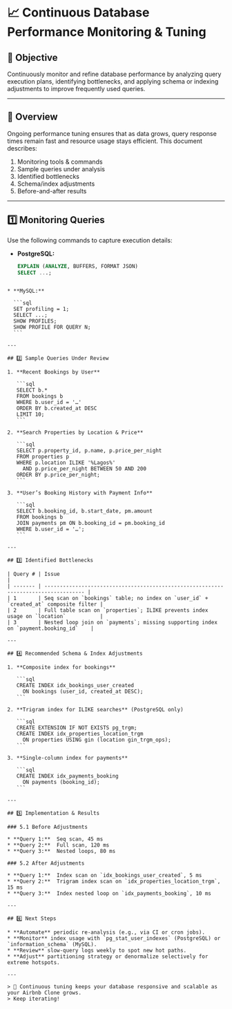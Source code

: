 # 📈 Continuous Database Performance Monitoring & Tuning

## 🎯 Objective
Continuously monitor and refine database performance by analyzing query execution plans, identifying bottlenecks, and applying schema or indexing adjustments to improve frequently used queries.

---

## 📝 Overview
Ongoing performance tuning ensures that as data grows, query response times remain fast and resource usage stays efficient. This document describes:

1. Monitoring tools & commands  
2. Sample queries under analysis  
3. Identified bottlenecks  
4. Schema/index adjustments  
5. Before-and-after results

---

## 1️⃣ Monitoring Queries

Use the following commands to capture execution details:

- **PostgreSQL:**  
  ```sql
  EXPLAIN (ANALYZE, BUFFERS, FORMAT JSON)
  SELECT ...;
````

* **MySQL:**

  ```sql
  SET profiling = 1;
  SELECT ...;
  SHOW PROFILES;
  SHOW PROFILE FOR QUERY N;
  ```

---

## 2️⃣ Sample Queries Under Review

1. **Recent Bookings by User**

   ```sql
   SELECT b.*
   FROM bookings b
   WHERE b.user_id = '…'
   ORDER BY b.created_at DESC
   LIMIT 10;
   ```

2. **Search Properties by Location & Price**

   ```sql
   SELECT p.property_id, p.name, p.price_per_night
   FROM properties p
   WHERE p.location ILIKE '%Lagos%'
     AND p.price_per_night BETWEEN 50 AND 200
   ORDER BY p.price_per_night;
   ```

3. **User’s Booking History with Payment Info**

   ```sql
   SELECT b.booking_id, b.start_date, pm.amount
   FROM bookings b
   JOIN payments pm ON b.booking_id = pm.booking_id
   WHERE b.user_id = '…';
   ```

---

## 3️⃣ Identified Bottlenecks

| Query # | Issue                                                                               |
| ------- | ----------------------------------------------------------------------------------- |
| 1       | Seq scan on `bookings` table; no index on `user_id` + `created_at` composite filter |
| 2       | Full table scan on `properties`; ILIKE prevents index usage on `location`           |
| 3       | Nested loop join on `payments`; missing supporting index on `payment.booking_id`    |

---

## 4️⃣ Recommended Schema & Index Adjustments

1. **Composite index for bookings**

   ```sql
   CREATE INDEX idx_bookings_user_created 
     ON bookings (user_id, created_at DESC);
   ```

2. **Trigram index for ILIKE searches** (PostgreSQL only)

   ```sql
   CREATE EXTENSION IF NOT EXISTS pg_trgm;
   CREATE INDEX idx_properties_location_trgm 
     ON properties USING gin (location gin_trgm_ops);
   ```

3. **Single‑column index for payments**

   ```sql
   CREATE INDEX idx_payments_booking 
     ON payments (booking_id);
   ```

---

## 5️⃣ Implementation & Results

### 5.1 Before Adjustments

* **Query 1:**  Seq scan, 45 ms
* **Query 2:**  Full scan, 120 ms
* **Query 3:**  Nested loops, 80 ms

### 5.2 After Adjustments

* **Query 1:**  Index scan on `idx_bookings_user_created`, 5 ms
* **Query 2:**  Trigram index scan on `idx_properties_location_trgm`, 15 ms
* **Query 3:**  Index nested loop on `idx_payments_booking`, 10 ms

---

## 6️⃣ Next Steps

* **Automate** periodic re-analysis (e.g., via CI or cron jobs).
* **Monitor** index usage with `pg_stat_user_indexes` (PostgreSQL) or `information_schema` (MySQL).
* **Review** slow-query logs weekly to spot new hot paths.
* **Adjust** partitioning strategy or denormalize selectively for extreme hotspots.

---

> 🚀 Continuous tuning keeps your database responsive and scalable as your Airbnb Clone grows.
> Keep iterating!

